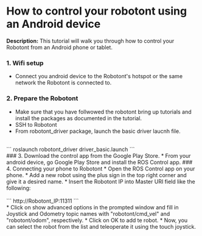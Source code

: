 # How to control your robotont using an Android device
**Description:** This tutorial will walk you through how to control your Robotont from an Android phone or tablet.
### 1. Wifi setup
* Connect you android device to the Robotont's hotspot or the same network the Robotont is connected to.
### 2. Prepare the Robotont
* Make sure that you have follwowed the robotont bring up tutorials and install the packages as documented in the tutorial.
* SSH to Robotont
* From robotont_driver package, launch the basic driver laucnh file. <br/>
<br/>
``` roslaunch robotont_driver driver_basic.launch ```
<br/>
### 3. Download the control app from the Google Play Store. 
* From your android device, go Google Play Store and install the ROS Control app.
### 4. Connecting your phone to Robotont
* Open the ROS Control app on your phone.
* Add a new robot using the plus sign in the top right corner and give it a desired name.
* Insert the Robotont IP into Master URI field like the following: <br/>
<br/>
``` http://Robotont_IP:11311 ```
<br/>
* Click on show advanced options in the prompted window and fill in Joystick and Odometry topic names with "robotont/cmd_vel" and "robotont/odom", respectively.
* Click on OK to add te robot.
* Now, you can select the robot from the list and teleoperate it using the touch joystick.
